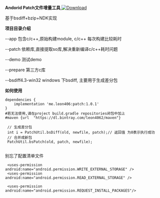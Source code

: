 **Andorid Patch文件增量工具**[ ![Download](https://api.bintray.com/packages/leon4062/maven/patch/images/download.svg?version=1.0.1) ](https://bintray.com/leon4062/maven/patch/1.0.1/link)

基于bsdiff+bzip+NDK实现



**项目目录介绍**

--app     包含c/c++,原始构建module, c/c++ 每次构建比较耗时

--patch   依赖库,直接提取so库,解决重新编译c/c++耗时问题

--demo  测试demo

--prepare 第三方c库

--bsdiff4.3-win32  windows 下bsdiff, 主要用于生成差分包



**如何使用**

```
dependencies {
	implementation 'me.leon406:patch:1.0.1'
}
#若无法使用,请在project build.gradle repositories闭包中加上
#maven {url  "https://dl.bintray.com/leon4062/maven"}
```

```
 // 生成差分包
 int i = PatchUtil.bsDiff(old, newfile, patch);// 返回值 为0表示执行成功
 // 合并成新包
 PatchUtil.bsPatch(old, patch, newfile);
 
```

别忘了配置清单文件

```
 <uses-permission android:name="android.permission.WRITE_EXTERNAL_STORAGE" />
 <uses-permission android:name="android.permission.READ_EXTERNAL_STORAGE" />

 <uses-permission android:name="android.permission.REQUEST_INSTALL_PACKAGES"/>
```




